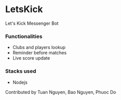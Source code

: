 # LetsKick

Let's Kick Messenger Bot

### Functionalities
  - Clubs and players lookup
  - Reminder before matches
  - Live score update
  
### Stacks used
  - Nodejs
  
Contributed by Tuan Nguyen, Bao Nguyen, Phuoc Do

